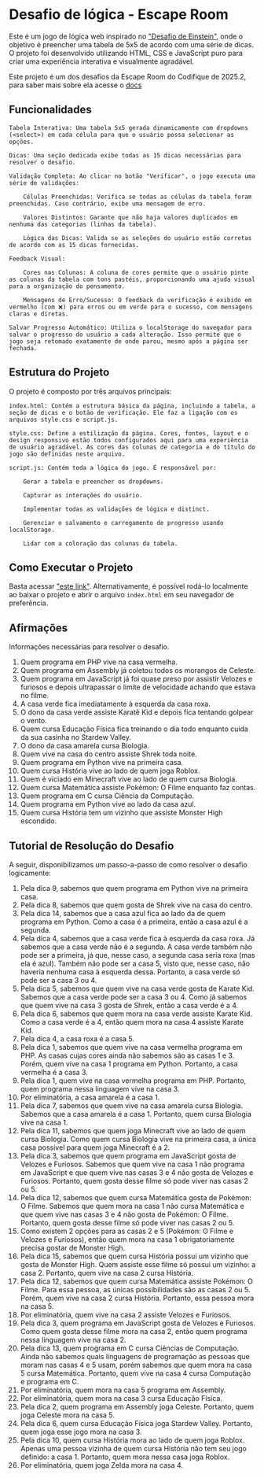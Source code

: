 # Desafio de lógica - Escape Room

Este é um jogo de lógica web inspirado no ["Desafio de Einstein"](https://rachacuca.com.br/logica/problemas/teste-de-einstein/), onde o objetivo é preencher uma tabela de 5x5 de acordo com uma série de dicas. O projeto foi desenvolvido utilizando HTML, CSS e JavaScript puro para criar uma experiência interativa e visualmente agradável.

Este projeto é um dos desafios da Escape Room do Codifique de 2025.2, para saber mais sobre ela acesse o [docs](https://docs.google.com/document/d/1eWqgaqPjnLk0gEtTzHVwTaL9DeAk0pMRG_xV5WEWcsU/edit?usp=sharing0)

## Funcionalidades

    Tabela Interativa: Uma tabela 5x5 gerada dinamicamente com dropdowns (<select>) em cada célula para que o usuário possa selecionar as opções.

    Dicas: Uma seção dedicada exibe todas as 15 dicas necessárias para resolver o desafio.

    Validação Completa: Ao clicar no botão "Verificar", o jogo executa uma série de validações:

        Células Preenchidas: Verifica se todas as células da tabela foram preenchidas. Caso contrário, exibe uma mensagem de erro.

        Valores Distintos: Garante que não haja valores duplicados em nenhuma das categorias (linhas da tabela).

        Lógica das Dicas: Valida se as seleções do usuário estão corretas de acordo com as 15 dicas fornecidas.

    Feedback Visual:

        Cores nas Colunas: A coluna de cores permite que o usuário pinte as colunas da tabela com tons pastéis, proporcionando uma ajuda visual para a organização do pensamento.

        Mensagens de Erro/Sucesso: O feedback da verificação é exibido em vermelho (com ❌) para erros ou em verde para o sucesso, com mensagens claras e diretas.

    Salvar Progresso Automático: Utiliza o localStorage do navegador para salvar o progresso do usuário a cada alteração. Isso permite que o jogo seja retomado exatamente de onde parou, mesmo após a página ser fechada.

## Estrutura do Projeto

O projeto é composto por três arquivos principais:

    index.html: Contém a estrutura básica da página, incluindo a tabela, a seção de dicas e o botão de verificação. Ele faz a ligação com os arquivos style.css e script.js.

    style.css: Define a estilização da página. Cores, fontes, layout e o design responsivo estão todos configurados aqui para uma experiência de usuário agradável. As cores das colunas de categoria e do título do jogo são definidas neste arquivo.

    script.js: Contém toda a lógica do jogo. É responsável por:

        Gerar a tabela e preencher os dropdowns.

        Capturar as interações do usuário.

        Implementar todas as validações de lógica e distinct.

        Gerenciar o salvamento e carregamento de progresso usando localStorage.

        Lidar com a coloração das colunas da tabela.

## Como Executar o Projeto

Basta acessar ["este link"](https://pet-comp.github.io/codifique2025.2/DesafioDoEinstein/).
Alternativamente, é possível rodá-lo localmente ao baixar o projeto e abrir o arquivo `index.html` em seu navegador de preferência.

## Afirmações

Informações necessárias para resolver o desafio.

1. Quem programa em PHP vive na casa vermelha.
2. Quem programa em Assembly já coletou todos os morangos de Celeste.
3. Quem programa em JavaScript já foi quase preso por assistir Velozes e furiosos e depois ultrapassar o limite de velocidade achando que estava no filme.
4. A casa verde fica imediatamente à esquerda da casa roxa.
5. O dono da casa verde assiste Karatê Kid e depois fica tentando golpear o vento.
6. Quem cursa Educação Física fica treinando o dia todo enquanto cuida da sua casinha no Stardew Valley.
7. O dono da casa amarela cursa Biologia.
8. Quem vive na casa do centro assiste Shrek toda noite.
9. Quem programa em Python vive na primeira casa.
10. Quem cursa História vive ao lado de quem joga Roblox.
11. Quem é viciado em Minecraft vive ao lado de quem cursa Biologia.
12. Quem cursa Matemática assiste Pokémon: O Filme enquanto faz contas.
13. Quem programa em C cursa Ciência da Computação.
14. Quem programa em Python vive ao lado da casa azul.
15. Quem cursa História tem um vizinho que assiste Monster High escondido.

## Tutorial de Resolução do Desafio

A seguir, disponibilizamos um passo-a-passo de como resolver o desafio logicamente:

1. Pela dica 9, sabemos que quem programa em Python vive na primeira casa.
2. Pela dica 8, sabemos que quem gosta de Shrek vive na casa do centro.
3. Pela dica 14, sabemos que a casa azul fica ao lado da de quem programa em Python. Como a casa é a primeira, então a casa azul é a segunda.
4. Pela dica 4, sabemos que a casa verde fica à esquerda da casa roxa. Já sabemos que a casa verde não é a segunda. A casa verde também não pode ser a primeira, já que, nesse caso, a segunda casa seria roxa (mas ela é azul). Também não pode ser a casa 5, visto que, nesse caso, não haveria nenhuma casa à esquerda dessa. Portanto, a casa verde só pode ser a casa 3 ou 4.
5. Pela dica 5, sabemos que quem vive na casa verde gosta de Karate Kid. Sabemos que a casa verde pode ser a casa 3 ou 4. Como já sabemos que quem vive na casa 3 gosta de Shrek, então a casa verde é a 4.
6. Pela dica 6, sabemos que quem mora na casa verde assiste Karate Kid. Como a casa verde é a 4, então quem mora na casa 4 assiste Karate Kid.
7. Pela dica 4, a casa roxa é a casa 5.
8. Pela dica 1, sabemos que quem vive na casa vermelha programa em PHP. As casas cujas cores ainda não sabemos são as casas 1 e 3. Porém, quem vive na casa 1 programa em Python. Portanto, a casa vermelha é a casa 3.
9. Pela dica 1, quem vive na casa vermelha programa em PHP. Portanto, quem programa nessa linguagem vive na casa 3. 
10. Por eliminatória, a casa amarela é a casa 1.
11. Pela dica 7, sabemos que quem vive na casa amarela cursa Biologia. Sabemos que a casa amarela é a casa 1. Portanto, quem cursa Biologia vive na casa 1.
12. Pela dica 11, sabemos que quem joga Minecraft vive ao lado de quem cursa Biologia. Como quem cursa Biologia vive na primeira casa, a única casa possível para quem joga Minecraft é a 2.
13. Pela dica 3, sabemos que quem programa em JavaScript gosta de Velozes e Furiosos. Sabemos que quem vive na casa 1 não programa em JavaScript e que quem vive nas casas 3 e 4 não gosta de Velozes e Furiosos. Portanto, quem gosta desse filme só pode viver nas casas 2 ou 5.
14. Pela dica 12, sabemos que quem cursa Matemática gosta de Pokémon: O Filme. Sabemos que quem mora na casa 1 não cursa Matemática e que quem vive nas casas 3 e 4 não gosta de Pokémon: O Filme. Portanto, quem gosta desse filme só pode viver nas casas 2 ou 5.
15. Como existem 2 opções para as casas 2 e 5 (Pokémon: O Filme e Velozes e Furiosos), então quem mora na casa 1 obrigatoriamente precisa gostar de Monster High.
16. Pela dica 15, sabemos que quem cursa História possui um vizinho que gosta de Monster High. Quem assiste esse filme só possui um vizinho: a casa 2. Portanto, quem vive na casa 2 cursa História.
17. Pela dica 12, sabemos que quem cursa Matemática assiste Pokémon: O Filme. Para essa pessoa, as únicas possibilidades são as casas 2 ou 5. Porém, quem vive na casa 2 cursa História. Portanto, essa pessoa mora na casa 5.
18. Por eliminatória, quem vive na casa 2 assiste Velozes e Furiosos.
19. Pela dica 3, quem programa em JavaScript gosta de Velozes e Furiosos. Como quem gosta desse filme mora na casa 2, então quem programa nessa linguagem vive na casa 2.
20. Pela dica 13, quem programa em C cursa Ciências de Computação. Ainda não sabemos quais linguagens de programação as pessoas que moram nas casas 4 e 5 usam, porém sabemos que quem mora na casa 5 cursa Matemática. Portanto, quem vive na casa 4 cursa Computação e programa em C.
21. Por eliminatória, quem mora na casa 5 programa em Assembly.
22. Por eliminatória, quem mora na casa 3 cursa Educação Física.
23. Pela dica 2, quem programa em Assembly joga Celeste. Portanto, quem joga Celeste mora na casa 5.
24. Pela dica 6, quem cursa Educação Física joga Stardew Valley. Portanto, quem joga esse jogo mora na casa 3.
25. Pela dica 10, quem cursa História mora ao lado de quem joga Roblox. Apenas uma pessoa vizinha de quem cursa História não tem seu jogo definido: a casa 1. Portanto, quem mora nessa casa joga Roblox.
26. Por eliminatória, quem joga Zelda mora na casa 4.